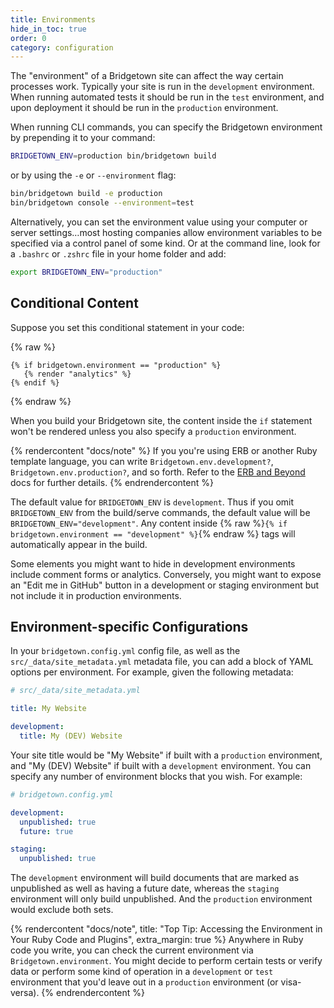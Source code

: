 ```yaml
---
title: Environments
hide_in_toc: true
order: 0
category: configuration
---
```


The "environment" of a Bridgetown site can affect the way certain processes work. Typically your site is run in the `development` environment. When running automated tests it should be run in the `test` environment, and upon deployment it should be run in the `production` environment.

When running CLI commands, you can specify the Bridgetown environment by
prepending it to your command:

```sh
BRIDGETOWN_ENV=production bin/bridgetown build
```

or by using the `-e` or `--environment` flag:

```sh
bin/bridgetown build -e production
bin/bridgetown console --environment=test
```

Alternatively, you can set the environment value using your computer or server
settings…most hosting companies allow environment variables to be specified via
a control panel of some kind. Or at the command line, look for a `.bashrc` or
`.zshrc` file in your home folder and add:

```sh
export BRIDGETOWN_ENV="production"
```

## Conditional Content

Suppose you set this conditional statement in your code:

{% raw %}
```liquid
{% if bridgetown.environment == "production" %}
   {% render "analytics" %}
{% endif %}
```
{% endraw %}

When you build your Bridgetown site, the content inside the `if` statement won't be
rendered unless you also specify a `production` environment.

{% rendercontent "docs/note" %}
  If you you're using ERB or another Ruby template language, you can write `Bridgetown.env.development?`, `Bridgetown.env.production?`, and so forth. Refer to the [ERB and Beyond](/docs/erb-and-beyond) docs for further details.
{% endrendercontent %}

The default value for `BRIDGETOWN_ENV` is `development`. Thus if you omit
`BRIDGETOWN_ENV` from the build/serve commands, the default value will be
`BRIDGETOWN_ENV="development"`. Any content inside
{% raw %}`{% if bridgetown.environment == "development" %}`{% endraw %} tags will
automatically appear in the build.

Some elements you might want to hide in development environments include comment forms or analytics. Conversely, you might want to expose an "Edit me in GitHub" button in a development or staging environment but not include it in production environments.

## Environment-specific Configurations

In your `bridgetown.config.yml` config file, as well as the
`src/_data/site_metadata.yml` metadata file, you can add a block of YAML options
per environment. For example, given the following metadata:

```yaml
# src/_data/site_metadata.yml

title: My Website

development:
  title: My (DEV) Website
```

Your site title would be "My Website" if built with a `production` environment,
and "My (DEV) Website" if built with a `development` environment. You can specify any
number of environment blocks that you wish. For example:

```yaml
# bridgetown.config.yml

development:
  unpublished: true
  future: true

staging:
  unpublished: true
```

The `development` environment will build documents that are marked as unpublished as
well as having a future date, whereas the `staging` environment will only
build unpublished. And the `production` environment would exclude both sets.

{% rendercontent "docs/note", title: "Top Tip: Accessing the Environment in Your Ruby Code and Plugins", extra_margin: true %}
  Anywhere in Ruby code you write, you can check the current environment via `Bridgetown.environment`. You might decide to perform certain tests or verify data or perform some kind of operation in a `development` or `test` environment that you'd leave out in a `production` environment (or visa-versa).
{% endrendercontent %}

